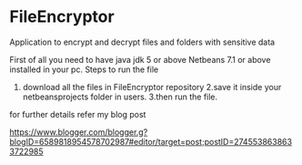 # FileEncryptor
Application to encrypt and decrypt files and folders with sensitive data

First of all you need to have java jdk 5 or above Netbeans 7.1 or above installed in your pc.
Steps to run the file

1. download all the files in FileEncryptor repository
2.save it inside your netbeansprojects folder in users.
3.then run the file.

for further details refer my blog post

https://www.blogger.com/blogger.g?blogID=6589818954578702987#editor/target=post;postID=2745538638633722985
